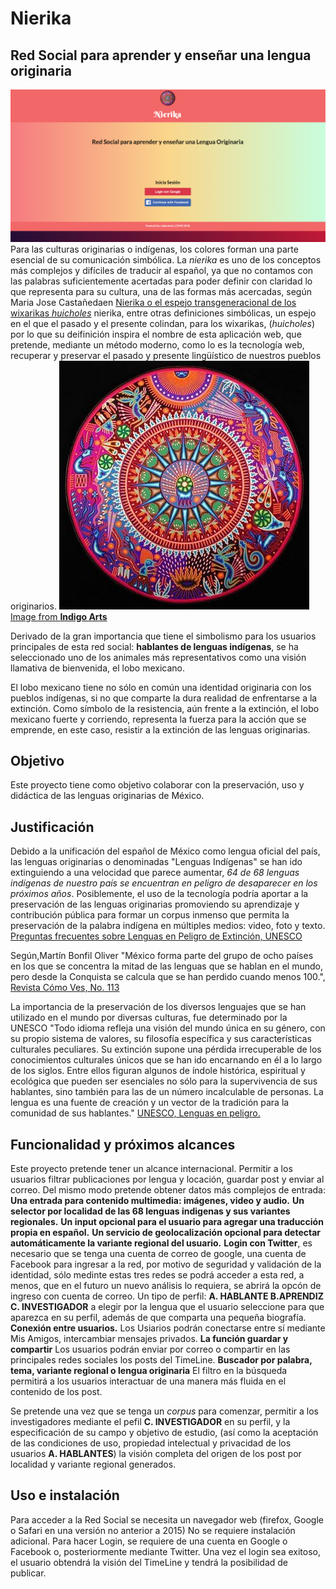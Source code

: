 # Nierika

## Red Social para aprender y enseñar una lengua originaria

![Nierika Login Screen](./src/assets/Documentation/Nierika-login.png)
Para las culturas originarias o indígenas, los colores forman una parte esencial de su comunicación simbólica. La _nierika_ es uno de los conceptos más complejos y difíciles de traducir al español, ya que no contamos con las palabras suficientemente acertadas para poder definir con claridad lo que representa para su cultura, una de las formas más acercadas, según Maria Jose Castañedaen [Nierika o el espejo transgeneracional de los wixarikas _huicholes_](https://masdemx.com/2015/12/nierika-o-el-espejo-transgeneracional-de-los-wirrarikas-huicholes/) nierika, entre otras definiciones simbólicas, un espejo en el que el pasado y el presente colindan, para los wixarikas, (_huicholes_) por lo que su deifinición inspira el nombre de esta aplicación web, que pretende, mediante un método moderno, como lo es la tecnología web, recuperar y preservar el pasado y presente lingüístico de nuestros pueblos originarios.
![Nierika Wixarika _Peyote Ceremony in the Sacred Land of Wirikuta_ Maximino Renteria de la Cruz, Nayarit, Mexico, 2006, Yarn pressed into beeswax on plywood 48" x 48"](./src/assets/nierika.jpg) [Image from **Indigo Arts**](https://indigoarts.com/galleries/nierika-yarn-paintings-huichol-indians-mexico)

Derivado de la gran importancia que tiene el simbolismo para los usuarios principales de esta red social: **hablantes de lenguas indígenas**, se ha seleccionado uno de los animales más representativos como una visión llamativa de bienvenida, el lobo mexicano.

El lobo mexicano tiene no sólo en común una identidad originaria con los pueblos indígenas, si no que comparte la dura realidad de enfrentarse a la extinción. Como símbolo de la resistencia, aún frente a la extinción, el lobo mexicano fuerte y corriendo, representa la fuerza para la acción que se emprende, en este caso, resistir a la extinción de las lenguas originarias.

## Objetivo

Este proyecto tiene como objetivo colaborar con la preservación, uso y didáctica de las lenguas originarias de México.

## Justificación

Debido a la unificación del español de México como lengua oficial del país, las lenguas originarias o denominadas "Lenguas Indígenas" se han ido extinguiendo a una velocidad que parece aumentar, _64 de 68 lenguas indígenas de nuestro país se encuentran en peligro de desaparecer en los próximos años_. Posiblemente, el uso de la tecnología podría aportar a la preservación de las lenguas originarias promoviendo su aprendizaje y contribución pública para formar un corpus inmenso que permita la preservación de la palabra indígena en múltiples medios: video, foto y texto. [Preguntas frecuentes sobre Lenguas en Peligro de Extinción, UNESCO](http://www.unesco.org/new/es/culture/themes/endangered-languages/faq-on-endangered-languages/)

Según,Martín Bonfil Oliver "México forma parte del grupo de ocho países en los que se concentra la mitad de las lenguas que se hablan en el mundo, pero desde la Conquista
se calcula que se han perdido cuando menos 100.", [Revista Cómo Ves, No. 113](http://www.comoves.unam.mx/assets/revista/113/ojodemosca_113.pdf)

La importancia de la preservación de los diversos lenguajes que se han utilizado en el mundo por diversas culturas, fue determinado por la UNESCO "Todo idioma refleja una visión del mundo única en su género, con su propio sistema de valores, su filosofía específica y sus características culturales peculiares. Su extinción supone una pérdida irrecuperable de los conocimientos culturales únicos que se han ido encarnando en él a lo largo de los siglos. Entre ellos figuran algunos de índole histórica, espiritual y ecológica que pueden ser esenciales no sólo para la supervivencia de sus hablantes, sino también para las de un número incalculable de personas. La lengua es una fuente de creación y un vector de la tradición para la comunidad de sus hablantes." [UNESCO, Lenguas en peligro.](http://www.unesco.org/new/es/culture/themes/endangered-languages/faq-on-endangered-languages/)

## Funcionalidad y próximos alcances

Este proyecto pretende tener un alcance internacional. Permitir a los usuarios filtrar publicaciones por lengua y locación, guardar post y enviar al correo. Del mismo modo pretende obtener datos más complejos de entrada:
**Una entrada para contenido multimedia: imágenes, video y audio.**
**Un selector por localidad de las 68 lenguas indigenas y sus variantes regionales.**
**Un input opcional para el usuario para agregar una traducción propia en español.**
**Un servicio de geolocalización opcional para detectar automáticamente la variante regional del usuario.**
**Login con Twitter**, es necesario que se tenga una cuenta de correo de google, una cuenta de Facebook para ingresar a la red, por motivo de seguridad y validación de la identidad, sólo medinte estas tres redes se podrá acceder a esta red, a menos, que en el futuro un nuevo análisis lo requiera, se abrirá la opcón de ingreso con cuenta de correo.
Un tipo de perfil: **A. HABLANTE B.APRENDIZ C. INVESTIGADOR** a elegir por la lengua que el usuario seleccione para que aparezca en su perfil, además de que comparta una pequeña biografía.
**Conexión entre usuarios.** Los Usiarios podrán conectarse entre sí mediante Mis Amigos, intercambiar mensajes privados.
**La función guardar y compartir** Los usuarios podrán enviar por correo o compartir en las principales redes sociales los posts del TimeLine.
**Buscador por palabra, tema, variante regional o lengua originaria** El filtro en la búsqueda permitirá a los usuarios interactuar de una manera más fluida en el contenido de los post.

Se pretende una vez que se tenga un _corpus_ para comenzar, permitir a los investigadores mediante el pefil **C. INVESTIGADOR** en su perfil, y la especificación de su campo y objetivo de estudio, (así como la aceptación de las condiciones de uso, propiedad intelectual y privacidad de los usuarios **A. HABLANTES**) la visión completa del origen de los post por localidad y variante regional generados.

## Uso e instalación

Para acceder a la Red Social se necesita un navegador web (firefox, Google o Safari en una versión no anterior a 2015) No se requiere instalación adicional. Para hacer Login, se requiere de una cuenta en Google o Facebook o, posteriormente mediante Twitter.
Una vez el login sea exitoso, el usuario obtendrá la visión del TimeLine y tendrá la posibilidad de publicar.
